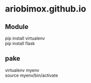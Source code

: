 # ariobimox.github.io


<h2>Module</h2>  

  pip install virtualenv    
  pip install flask
  

<h2>pake</h2>

  virtualenv myenv  
  source myenv/bin/activate
